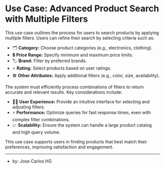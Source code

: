 # Use Case: Advanced Product Search with Multiple Filters

This use case outlines the process for users to search products by applying multiple filters. Users can refine their search by selecting criteria such as:

- 🗂️ **Category:** Choose product categories (e.g., electronics, clothing).
- 💲 **Price Range:** Specify minimum and maximum price limits.
- 🏷️ **Brand:** Filter by preferred brands.
- ⭐ **Rating:** Select products based on user ratings.
- 🛠️ **Other Attributes:** Apply additional filters (e.g., color, size, availability).

The system must efficiently process combinations of filters to return accurate and relevant results. Key considerations include:

- 🧑‍💻 **User Experience:** Provide an intuitive interface for selecting and adjusting filters.
- ⚡ **Performance:** Optimize queries for fast response times, even with complex filter combinations.
- 📈 **Scalability:** Ensure the system can handle a large product catalog and high query volume.

This use case supports users in finding products that best match their preferences, improving satisfaction and engagement.

---

- by: Jose Carlos HG 
